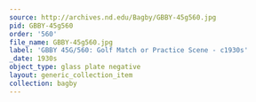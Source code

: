 ```yaml
---
source: http://archives.nd.edu/Bagby/GBBY-45g560.jpg
pid: GBBY-45g560
order: '560'
file_name: GBBY-45g560.jpg
label: 'GBBY 45G/560: Golf Match or Practice Scene - c1930s'
_date: 1930s
object_type: glass plate negative
layout: generic_collection_item
collection: bagby
---
```

